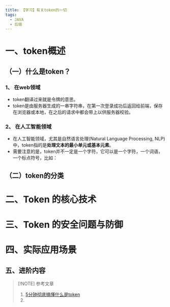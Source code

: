 ```yaml
---
title: 【学习】有关token的一切
tags:
  - JAVA
  - 后端
---
```

# 一、token概述
## （一）什么是token？
### 1、 在web领域
+ token翻译过来就是令牌的意思。
+ token是由服务器生成的一串字符串，在第一次登录成功后返回给前端，保存在浏览器或本地，在之后的请求中都会带上以供服务器校验。

### 2、 在人工智能领域
+ 在人工智能领域，尤其是自然语言处理(Natural Language Processing, NLP)中，token指的是**处理文本的最小单元或基本元素**。
+ 需要注意的是，token并不一定是一个字符，它可以是一个字符，一个词语，一个标点符号，比如：

## （二）token的分类

# 二、Token 的核心技术

# 三、Token 的安全问题与防御

# 四、实际应用场景

## **五、进阶内容**




> [!NOTE] 参考文章
> 1. [5分钟彻底搞懂什么是token](https://blog.csdn.net/dongtuoc/article/details/135491455?ops_request_misc=%257B%2522request%255Fid%2522%253A%25221e369571857b86781ae8e57f0f8c32f8%2522%252C%2522scm%2522%253A%252220140713.130102334..%2522%257D&request_id=1e369571857b86781ae8e57f0f8c32f8&biz_id=0&utm_medium=distribute.pc_search_result.none-task-blog-2~all~top_positive~default-1-135491455-null-null.142^v102^pc_search_result_base3&utm_term=token&spm=1018.2226.3001.4187)
> 2. 
